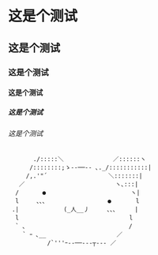 # 这是个测试
## 这是个测试
### 这是个测试
#### 这是个测试
##### 这是个测试
###### 这是个测试

           ./:::::＼　　　　　 　   ／::::::ヽ
          /::::::::;ゝ--──-- ､._/:::::::::::|
         /,.'"´ 　　　　　　　　   ＼:::::::|
       ／　 　　　　　　　　　　　　   ヽ､:::|
      /　　　　●　　　 　 　 　 　 　 　   ヽ|
      l　　　､､､　　 　 　 　 　 　 ●　　 　 l
     .|　　　 　　　　(_人__丿　　　､､､　　  |
      l　　　　　　　　　　　　　　　　 　  l
      ` ､　　　　　　　　 　 　 　　 　 　 /
        ` ｰ ､__　　　 　 　 　　　 　 ／
               /`'''ｰ‐‐──‐‐‐┬--- ／
